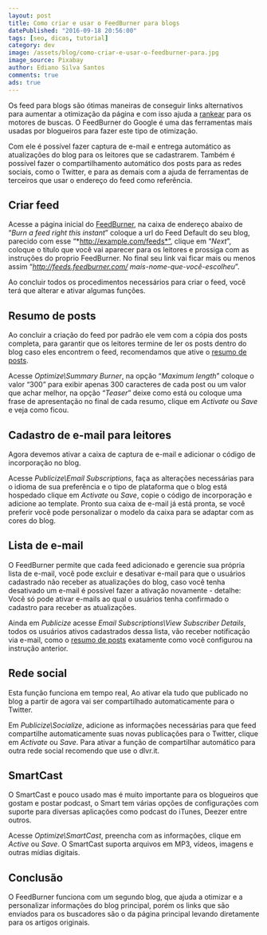 ```yaml
---
layout: post
title: Como criar e usar o FeedBurner para blogs
datePublished: "2016-09-18 20:56:00"
tags: [seo, dicas, tutorial]
category: dev
image: /assets/blog/como-criar-e-usar-o-feedburner-para.jpg
image_source: Pixabay
author: Ediano Silva Santos
comments: true
ads: true
---
```


Os feed para blogs são ótimas maneiras de conseguir links alternativos para aumentar a otimização da página e com isso ajuda a <a href="https://www.insideblock.com/blog/ranking-melhorar-experiencia-das.html" target="_blank" rel="noopener">rankear</a> para os motores de buscas. O FeedBurner do Google é uma das ferramentas mais usadas por blogueiros para fazer este tipo de otimização.

Com ele é possível fazer captura de e-mail e entrega automático as atualizações do blog para os leitores que se cadastrarem. Também é possível fazer o compartilhamento automático dos posts para as redes sociais, como o Twitter, e para as demais com a ajuda de ferramentas de terceiros que usar o endereço do feed como referência.

## Criar feed
Acesse a página inicial do <a href="http://feedburner.google.com/"  target="_blank" rel="nofollow noopener noreferrer">FeedBurner</a>, na caixa de endereço abaixo de “*Burn a feed right this instant*” coloque a url do Feed Default do seu blog, parecido com esse “*http://example.com/feeds*”, clique em “*Next*”, coloque o titulo que você vai aparecer para os leitores e prossiga com as instruções do proprio FeedBurner. No final seu link vai ficar mais ou menos assim “*http://feeds.feedburner.com/ mais-nome-que-você-escolheu*”.

Ao concluir todos os procedimentos necessários para criar o feed, você terá que alterar e ativar algumas funções.

## Resumo de posts
Ao concluir a criação do feed por padrão ele vem com a cópia dos posts completa, para garantir que os leitores termine de ler os posts dentro do blog caso eles encontrem o feed, recomendamos que ative o <a href="https://www.insideblock.com/blog/resumo-de-postagem-automatico-com.html" target="_blank" rel="noopener">resumo de posts</a>.

Acesse *Optimize\Summary Burner*, na opção “*Maximum length*” coloque o valor “300” para exibir apenas 300 caracteres de cada post ou um valor que achar melhor, na opção “*Teaser*” deixe como está ou coloque uma frase de apresentação no final de cada resumo, clique em *Activate* ou *Save* e veja como ficou.

## Cadastro de e-mail para leitores
Agora devemos ativar a caixa de captura de e-mail e adicionar o código de incorporação no blog.

Acesse *Publicize\Email Subscriptions*, faça as alterações necessárias para o idioma de sua preferência e o tipo de plataforma que o blog está hospedado clique em *Activate* ou *Save*, copie o código de incorporação e adicione ao template. Pronto sua caixa de e-mail já está pronta, se você preferir você pode personalizar o modelo da caixa para se adaptar com as cores do blog.

## Lista de e-mail
O FeedBurner permite que cada feed adicionado e gerencie sua própria lista de e-mail, você pode excluir e desativar e-mail para que o usuários cadastrado não receber as atualizações do blog, caso você tenha desativado um e-mail é possível fazer a ativação novamente - detalhe: Você só pode ativar e-mails ao qual o usuários tenha confirmado o cadastro para receber as atualizações.

Ainda em *Publicize* acesse *Email Subscriptions\View Subscriber Details*, todos os usuários ativos cadastrados dessa lista, vão receber notificação via e-mail, como o <a href="https://www.insideblock.com/blog/resumo-de-postagem-automatico-com.html" target="_blank" rel="noopener">resumo de posts</a> exatamente como você configurou na instrução anterior.

## Rede social
Esta função funciona em tempo real, Ao ativar ela tudo que publicado no blog a partir de agora vai ser compartilhado automaticamente para o Twitter.

Em *Publicize\Socialize*, adicione as informações necessárias para que feed compartilhe automaticamente suas novas publicações para o Twitter, clique em *Activate* ou *Save*. Para ativar a função de compartilhar automático para outra rede social recomendo que use o dlvr.it.

## SmartCast
O SmartCast e pouco usado mas é muito importante para os blogueiros que gostam e postar podcast, o Smart tem várias opções de configurações com suporte para diversas aplicações como podcast do iTunes, Deezer entre outros.

Acesse *Optimize\SmartCast*, preencha com as informações, clique em *Active* ou *Save*. O SmartCast suporta arquivos em MP3, vídeos, imagens e outras mídias digitais.

## Conclusão
O FeedBurner funciona com um segundo blog, que ajuda a otimizar e a personalizar informações do blog principal, porém os links que são enviados para os buscadores são o da página principal levando diretamente para os artigos originais.